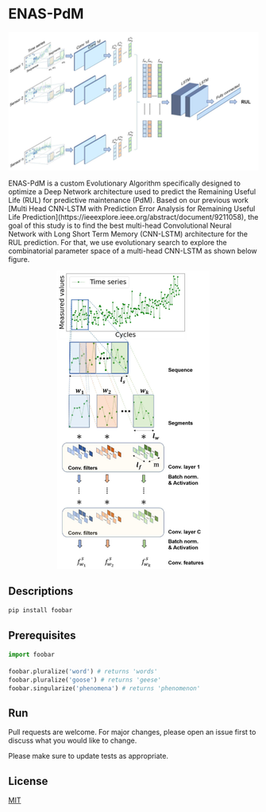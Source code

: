# ENAS-PdM
<p align="center">
  <img width="800" src="/cnnlstm.png">
</p>
ENAS-PdM is a custom Evolutionary Algorithm specifically designed to optimize a Deep Network architecture used to predict the Remaining Useful Life (RUL) for predictive maintenance (PdM). Based on our previous work [Multi Head CNN-LSTM with Prediction Error Analysis for Remaining Useful Life Prediction](https://ieeexplore.ieee.org/abstract/document/9211058), the goal of this study is to find the best multi-head Convolutional Neural Network with Long Short Term Memory (CNN-LSTM) architecture for the RUL prediction. For that, we use evolutionary search to explore the combinatorial parameter space of a multi-head CNN-LSTM as shown below figure.
<p align="center">
  <img height="600" src="/cnn_c.png">
</p>

## Descriptions



```bash
pip install foobar
```

## Prerequisites

```python
import foobar

foobar.pluralize('word') # returns 'words'
foobar.pluralize('goose') # returns 'geese'
foobar.singularize('phenomena') # returns 'phenomenon'
```

## Run
Pull requests are welcome. For major changes, please open an issue first to discuss what you would like to change.

Please make sure to update tests as appropriate.

## License
[MIT](https://choosealicense.com/licenses/mit/)
